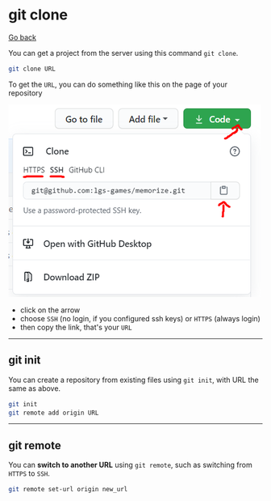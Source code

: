# git clone

[Go back](../index.md#basic-usage)

You can get a project from the server using this command `git clone`.

```bash
git clone URL
```

To get the ``URL``, you can do something like this on the page of your repository

![clone](clone.png)

* click on the arrow
* choose ``SSH`` (no login, if you configured ssh keys) or ``HTTPS`` (always login)
* then copy the link, that's your ``URL``

<hr class="sl">

## git init

You can create a repository from existing files using `git init`, with URL the same as above.

```bash
git init
git remote add origin URL
```

<hr class="sr">

## git remote

You can **switch to another URL** using `git remote`, such as switching from ``HTTPS`` to `SSH`.

```bash
git remote set-url origin new_url
```

